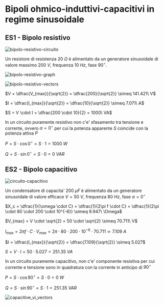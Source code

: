 # Bipoli ohmico-induttivi-capacitivi in regime sinusoidale  

## ES1 - Bipolo resistivo  

![bipolo-resistivo-circuito](https://github.com/dennyb87/elettrotecnica-serale/assets/7195133/6ccfb749-8008-4d56-9d69-3ce7d165c219)  

Un resistore di resistenza $20\ \Omega$ è alimentato da un generatore sinusoidale di valore massimo $200\ V$, frequenza $10\ Hz$, fase $90^\circ$.  

![bipolo-resistivo-graph](https://github.com/dennyb87/elettrotecnica-serale/assets/7195133/b5acbdc8-cbd8-48a8-86a1-952fec8a1f89)  

![bipolo-resistivo-vectors](https://github.com/dennyb87/elettrotecnica-serale/assets/7195133/954a975c-4bd3-46c4-953e-19ec56fbc183)  

$V = \dfrac{V_{max}}{\sqrt{2}} = \dfrac{200}{\sqrt{2}} \simeq 141.421\ V$  

$I = \dfrac{I_{max}}{\sqrt{2}} = \dfrac{10}{\sqrt{2}} \simeq 7.071\ A$  

$S = V \cdot I = \dfrac{200 \cdot 10}{2} = 1000\ VA$  

In un circuito puramente resistivo non c'e' sfasamento tra tensione e corrente, ovvero $\alpha = 0^\circ$ per cui la potenza apparente $S$ coincide con la potenza attiva $P$  

$P = S \cdot \cos 0^\circ = S \cdot 1 = 1000\ W$  

$Q = S \cdot \sin 0^\circ = S \cdot 0 = 0\ VAR$  


## ES2 - Bipolo capacitivo  

![circuito-capacitivo](https://github.com/dennyb87/elettrotecnica-serale/assets/7195133/19d80e5f-8770-4562-8172-8f124697de59)  

Un condensatore di capacita' $200\ \mu F$ è alimentato da un generatore sinusoidale di valore efficace $V = 50\ V$, frequenza $80\ Hz$, fase $\alpha = 0^\circ$  

$X_c = \dfrac{1}{\omega \cdot C} = \dfrac{1}{2\pi f \cdot C} = \dfrac{1}{2\pi \cdot 80 \cdot 200 \cdot 10^{-6}} \simeq 9.947\ \Omega$  

$V_{max} = V \cdot \sqrt{2} = 50 \cdot \sqrt{2} \simeq 70.711\ V$  

$I_{max} = 2\pi f\cdot C \cdot V_{max} = 2\pi \cdot 80 \cdot 200 \cdot 10^{-6} \cdot 70.711 \simeq 7.109\ A$  

$I = \dfrac{I_{max}}{\sqrt{2}} = \dfrac{7.109}{\sqrt{2}} \simeq 5.027$  

$S = V \cdot I = 50 \cdot 5.027 = 251.35\ VA$  

In un circuito puramente capacitivo, non c'e' componente resistiva per cui corrente e tensione sono in quadratura con la corrente in anticipo di $90^\circ$  

$P = S \cdot \cos 90^\circ = S \cdot 0 = 0\ W$  

$Q = S \cdot \sin 90^\circ = S \cdot 1 = 251.35\ VAR$  

![capacitive_vi_vectors](https://github.com/dennyb87/elettrotecnica-serale/assets/7195133/7dea6d2f-d3b2-4bba-af9d-e9529bae53e7)  
